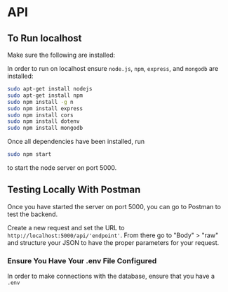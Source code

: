 # API

## To Run localhost

Make sure the following are installed:

In order to run on localhost ensure `node.js`, `npm`, `express`, and `mongodb` are installed:

```bash
sudo apt-get install nodejs
sudo apt-get install npm
sudo npm install -g n 
sudo npm install express
sudo npm install cors
sudo npm install dotenv
sudo npm install mongodb
```

Once all dependencies have been installed, run 

```bash 
sudo npm start
```

to start the node server on port 5000.

## Testing Locally With Postman

Once you have started the server on port 5000, you can go to Postman to test the backend.

Create a new request and set the URL to `http://localhost:5000/api/'endpoint'`. From there go to "Body" > "raw" and structure your JSON to have the proper parameters for your request. 

### Ensure You Have Your .env File Configured

In order to make connections with the database, ensure that you have a `.env` 

